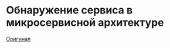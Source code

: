 # Обнаружение сервиса в микросервисной архитектуре

[Оригинал](https://www.nginx.com/blog/service-discovery-in-a-microservices-architecture/)
